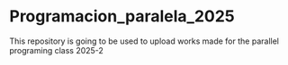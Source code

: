 # Programacion_paralela_2025
This repository is going to be used to upload works made for the parallel programing class 2025-2
